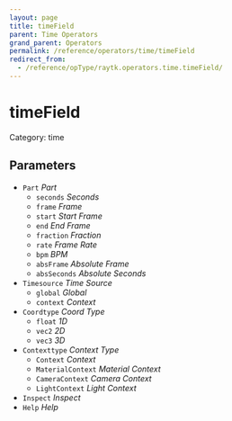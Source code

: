 ```yaml
---
layout: page
title: timeField
parent: Time Operators
grand_parent: Operators
permalink: /reference/operators/time/timeField
redirect_from:
  - /reference/opType/raytk.operators.time.timeField/
---
```


# timeField

Category: time



## Parameters

* `Part` *Part*
  * `seconds` *Seconds*
  * `frame` *Frame*
  * `start` *Start Frame*
  * `end` *End Frame*
  * `fraction` *Fraction*
  * `rate` *Frame Rate*
  * `bpm` *BPM*
  * `absFrame` *Absolute Frame*
  * `absSeconds` *Absolute Seconds*
* `Timesource` *Time Source*
  * `global` *Global*
  * `context` *Context*
* `Coordtype` *Coord Type*
  * `float` *1D*
  * `vec2` *2D*
  * `vec3` *3D*
* `Contexttype` *Context Type*
  * `Context` *Context*
  * `MaterialContext` *Material Context*
  * `CameraContext` *Camera Context*
  * `LightContext` *Light Context*
* `Inspect` *Inspect*
* `Help` *Help*